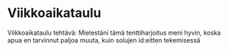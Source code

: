 # Viikkoaikataulu
Viikkoaikataulu tehtävä:
Mielestäni tämä tenttiharjoitus meni hyvin, koska apua en tarvinnut paljoa muuta, kuin solujen id:eitten tekemisessä

